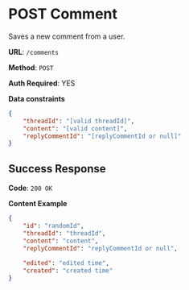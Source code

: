 # POST Comment

Saves a new comment from a user.

**URL**: `/comments`

**Method**: `POST`

**Auth Required**: YES

**Data constraints**

```json
{
    "threadId": "[valid threadId]",
    "content": "[valid content]",
    "replyCommentId": "[replyCommentId or null]"
}
```

## Success Response

**Code**: `200 OK`

**Content Example**

```json
{
    "id": "randomId",
    "threadId": "threadId",
    "content": "content",
    "replyCommentId": "replyCommentId or null",
    
    "edited": "edited time",
    "created": "created time"
}
```